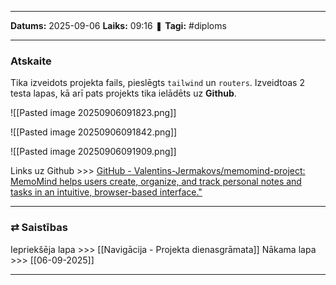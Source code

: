 ___

**Datums:** 2025-09-06
**Laiks:** 09:16
❚ **Tagi:** #diploms 

---
### Atskaite

Tika izveidots projekta fails, pieslēgts `tailwind` un `routers`. Izveidtoas 2 testa lapas, kā arī pats projekts tika ielādēts uz **Github**.

![[Pasted image 20250906091823.png]]

![[Pasted image 20250906091842.png]]

![[Pasted image 20250906091909.png]]

Links uz Github >>> [GitHub - Valentins-Jermakovs/memomind-project: MemoMind helps users create, organize, and track personal notes and tasks in an intuitive, browser-based interface."](https://github.com/Valentins-Jermakovs/memomind-project)

---
### ⇄ Saistības

Iepriekšēja lapa >>> [[Navigācija - Projekta dienasgrāmata]]
Nākama lapa >>> [[06-09-2025]]

---